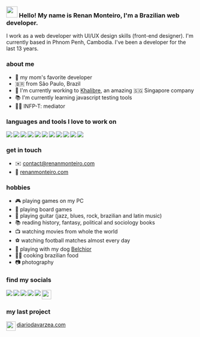 ### <img src="https://media.giphy.com/media/hvRJCLFzcasrR4ia7z/giphy.gif" width="30px"> Hello! My name is Renan Monteiro, I'm a Brazilian web developer.

I work as a web developer with UI/UX design skills (front-end designer). I'm currently based in Phnom Penh, Cambodia. I've been a developer for the last 13 years.

### about me

- 🏅 my mom's favorite developer
- 🇧🇷 from São Paulo, Brazil
- 🔭 I'm currently working to [Khalibre](https://khalibre.com), an amazing 🇸🇬 Singapore company 
- 📚 I'm currently learning javascript testing tools
- 🧙‍♂️ INFP-T: mediator

### languages and tools I love to work on

<img src="https://img.icons8.com/color/25/000000/javascript.png" align="left" />
<img src="https://img.icons8.com/color/25/000000/typescript.png" align="left" />
<img src="https://img.icons8.com/color/25/000000/python.png" align="left" />
<img src="https://img.icons8.com/color/25/000000/vue-js.png" align="left" />
<img src="https://img.icons8.com/color/25/000000/react-native.png" align="left" />
<img src="https://img.icons8.com/color/25/000000/angularjs.png" align="left" />
<img src="https://img.icons8.com/color/25/000000/sass-avatar.png" align="left" />
<img src="https://img.icons8.com/color/25/000000/ubuntu--v1.png" align="left" />
<img src="https://img.icons8.com/color/25/000000/docker.png" align="left" />
<img src="https://img.icons8.com/color/25/000000/mongodb.png" align="left" />
<img src="https://img.icons8.com/color/25/000000/visual-studio-code-2019.png" align="left" />

<br>

### get in touch

- ✉️ contact@renanmonteiro.com
- 🔗 [renanmonteiro.com](https://renanmonteiro.com)

### hobbies
- 🎮 playing games on my PC
- 🎲 playing board games
- 🎸 playing guitar (jazz, blues, rock, brazilian and latin music) 
- 📚 reading history, fantasy, political and sociology books
- 📺 watching movies from whole the world
- ⚽ watching football matches almost every day
- 🐶 playing with my dog [Belchior](https://i.ibb.co/sQL2L9W/IMG-20200506-182310518.jpg)
- 🧑‍🍳 cooking brazilian food
- 📷 photography

### find my socials

<a href="https://www.linkedin.com/in/renanmonsi">
  <img src="https://img.icons8.com/color/25/000000/linkedin.png" align="left" />
</a>

<a href="https://twitter.com/renanmonsi">
  <img src="https://img.icons8.com/fluent/25/000000/twitter.png" align="left" />
</a>

<a href="https://open.spotify.com/user/12146204592">
  <img src="https://img.icons8.com/color/25/000000/spotify--v1.png" align="left" />
</a>

<a href="https://www.twitch.tv/renanmonsi">
  <img src="https://img.icons8.com/fluent/25/000000/twitch.png" align="left" />
</a>

<a href="https://letterboxd.com/renanmonteiros/">
    <img src="https://styles.redditmedia.com/t5_2vts7/styles/communityIcon_2d09y2dsv5941.png?width=256&s=30bfbaf948023fa9ba2c0b87f803523406990231" width="25" />
</a>

<a href="https://www.discogs.com/user/renanmonsi">
  <img src="https://img.icons8.com/color/25/000000/music-record--v1.png" align="left" />
</a>

<br>

### my last project

<a href="https://imgbb.com/">
    <img src="https://i.ibb.co/jJ2BK9b/32x32.png" width="25" align="left" />
</a>

[diariodavarzea.com](https://diariodavarzea.com)
